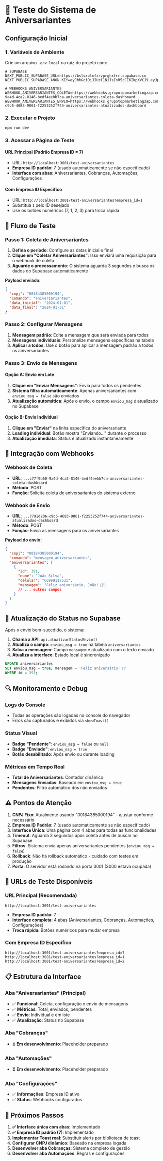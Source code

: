 # 🎉 Teste do Sistema de Aniversariantes

## Configuração Inicial

### 1. Variáveis de Ambiente
Crie um arquivo `.env.local` na raiz do projeto com:

```env
# SUPABASE
NEXT_PUBLIC_SUPABASE_URL=https://bslsxolmfzrvprghxfrr.supabase.co
NEXT_PUBLIC_SUPABASE_ANON_KEY=eyJhbGciOiJIUzI1NiIsInR5cCI6IkpXVCJ9.eyJpc3MiOiJzdXBhYmFzZSIsInJlZiI6ImJzbHN4b2xtZnpydnByZ2h4ZnJyIiwicm9sZSI6ImFub24iLCJpYXQiOjE3NDc4NTU1NTAsImV4cCI6MjA2MzQzMTU1MH0.63l29DtGoAXzq1zc79fHE4_GO68WINHnRr_spUFqtmQ

# WEBHOOKS ANIVERSARIANTES
WEBHOOK_ANIVERSARIANTES_COLETA=https://webhooks.grupotopmarketingzap.com.br/webhook/c77f9b60-9a4d-4ca2-8146-bedf4eebb7ca-aniversariantes-coleta-dashboard
WEBHOOK_ANIVERSARIANTES_ENVIO=https://webhooks.grupotopmarketingzap.com.br/webhook/7791d206-c9c5-4683-9061-f2253252f744-aniversariantes-atualizados-dashboard
```

### 2. Executar o Projeto
```bash
npm run dev
```

### 3. Acessar a Página de Teste

#### URL Principal (Padrão Empresa ID = 7)
- URL: `http://localhost:3001/test-aniversariantes`
- **Empresa ID padrão**: 7 (usado automaticamente se não especificado)
- **Interface com abas**: Aniversariantes, Cobranças, Automações, Configurações

#### Com Empresa ID Específico
- URL: `http://localhost:3001/test-aniversariantes?empresa_id=1`
- Substitua `1` pelo ID desejado
- Use os botões numéricos (7, 1, 2, 3) para troca rápida

## 🔄 Fluxo de Teste

### Passo 1: Coleta de Aniversariantes
1. **Defina o período**: Configure as datas inicial e final
2. **Clique em "Coletar Aniversariantes"**: Isso enviará uma requisição para o webhook de coleta
3. **Aguarde o processamento**: O sistema aguarda 3 segundos e busca os dados do Supabase automaticamente

**Payload enviado:**
```json
{
  "cnpj": "00184385000194",
  "comando": "aniversariantes",
  "data_inicial": "2024-01-01",
  "data_final": "2024-01-31"
}
```

### Passo 2: Configurar Mensagens
1. **Mensagem padrão**: Edite a mensagem que será enviada para todos
2. **Mensagens individuais**: Personalize mensagens específicas na tabela
3. **Aplicar a todos**: Use o botão para aplicar a mensagem padrão a todos os aniversariantes

### Passo 3: Envio de Mensagens

#### Opção A: Envio em Lote
1. **Clique em "Enviar Mensagens"**: Envia para todos os pendentes
2. **Sistema filtra automaticamente**: Apenas aniversariantes com `enviou_msg = false` são enviados
3. **Atualização automática**: Após o envio, o campo `enviou_msg` é atualizado no Supabase

#### Opção B: Envio Individual  
1. **Clique em "Enviar"** na linha específica do aniversariante
2. **Loading individual**: Botão mostra "Enviando..." durante o processo
3. **Atualização imediata**: Status é atualizado instantaneamente

## 📡 Integração com Webhooks

### Webhook de Coleta
- **URL**: `...c77f9b60-9a4d-4ca2-8146-bedf4eebb7ca-aniversariantes-coleta-dashboard`
- **Método**: POST
- **Função**: Solicita coleta de aniversariantes do sistema externo

### Webhook de Envio  
- **URL**: `...7791d206-c9c5-4683-9061-f2253252f744-aniversariantes-atualizados-dashboard`
- **Método**: POST
- **Função**: Envia as mensagens para os aniversariantes

**Payload do envio:**
```json
{
  "cnpj": "00184385000194",
  "comando": "mensagem_aniversariantes",
  "aniversariantes": [
    {
      "id": 391,
      "nome": "João Silva",
      "celular": "66999117531",
      "mensagem": "Feliz aniversário, João! 🎉",
      // ... outros campos
    }
  ]
}
```

## 🎯 Atualização do Status no Supabase

Após o envio bem-sucedido, o sistema:

1. **Chama a API**: `api.atualizarStatusEnvio()`
2. **Atualiza o campo**: `enviou_msg = true` na tabela `aniversariantes`
3. **Salva a mensagem**: Campo `mensagem` é atualizado com o texto enviado
4. **Atualiza a interface**: Estado local é sincronizado

```sql
UPDATE aniversariantes 
SET enviou_msg = true, mensagem = 'Feliz aniversário! 🎉'
WHERE id = 391;
```

## 🔍 Monitoramento e Debug

### Logs do Console
- Todas as operações são logadas no console do navegador
- Erros são capturados e exibidos via `showToast()`

### Status Visual
- **Badge "Pendente"**: `enviou_msg = false` ou `null`
- **Badge "Enviado"**: `enviou_msg = true`
- **Botão desabilitado**: Após envio ou durante loading

### Métricas em Tempo Real
- **Total de Aniversariantes**: Contador dinâmico
- **Mensagens Enviadas**: Baseado em `enviou_msg = true`
- **Pendentes**: Filtro automático dos não enviados

## ⚠️ Pontos de Atenção

1. **CNPJ Fixo**: Atualmente usando "00184385000194" - ajustar conforme necessário
2. **Empresa ID Padrão**: 7 (usado automaticamente se não especificado)
3. **Interface Única**: Uma página com 4 abas para todas as funcionalidades
4. **Timeout**: Aguarda 3 segundos após coleta antes de buscar no Supabase
5. **Filtros**: Sistema envia apenas aniversariantes pendentes (`enviou_msg = false`)
6. **Rollback**: Não há rollback automático - cuidado com testes em produção
7. **Porta**: O servidor está rodando na porta 3001 (3000 estava ocupada)

## 🔧 URLs de Teste Disponíveis

### URL Principal (Recomendada)
```
http://localhost:3001/test-aniversariantes
```
- **Empresa ID padrão**: 7
- **Interface completa**: 4 abas (Aniversariantes, Cobranças, Automações, Configurações)
- **Troca rápida**: Botões numéricos para mudar empresa

### Com Empresa ID Específico
```
http://localhost:3001/test-aniversariantes?empresa_id=7
http://localhost:3001/test-aniversariantes?empresa_id=1
http://localhost:3001/test-aniversariantes?empresa_id=2
```

## 📋 Estrutura da Interface

### Aba "Aniversariantes" (Principal)
- ✅ **Funcional**: Coleta, configuração e envio de mensagens
- ✅ **Métricas**: Total, enviados, pendentes
- ✅ **Envio**: Individual e em lote
- ✅ **Atualização**: Status no Supabase

### Aba "Cobranças"
- ⏳ **Em desenvolvimento**: Placeholder preparado

### Aba "Automações"  
- ⏳ **Em desenvolvimento**: Placeholder preparado

### Aba "Configurações"
- ✅ **Informações**: Empresa ID ativo
- ✅ **Status**: Webhooks configurados

## 🚀 Próximos Passos

1. **✅ Interface única com abas**: Implementado
2. **✅ Empresa ID padrão (7)**: Implementado
3. **Implementar Toast real**: Substituir alerts por biblioteca de toast
4. **Configurar CNPJ dinâmico**: Baseado na empresa logada
5. **Desenvolver aba Cobranças**: Sistema completo de gestão
6. **Desenvolver aba Automações**: Regras e configurações 